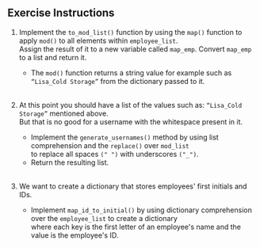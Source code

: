 ## Exercise Instructions


1. Implement the `to_mod_list()` function by using the `map()` function to apply `mod()`
   to all elements within `employee_list`.  
    Assign the result of it to a new variable called `map_emp`. Convert `map_emp` to a list and return it. 
   - The `mod()` function returns a string value for example such as `“Lisa_Cold Storage”` from the dictionary passed to it. <br><br>

2. At this point you should have a list of the values such as: `“Lisa_Cold Storage”` mentioned above.  
But that is no good for a username with the whitespace present in it.  
    - Implement the `generate_usernames()` method by using list comprehension and the `replace()` over `mod_list`  
  to replace all spaces `(" ")` with underscores `("_")`. 
    - Return the resulting list. <br><br>

3. We want to create a dictionary that stores employees' first initials and IDs. 
    - Implement `map_id_to_initial()` by using dictionary 
comprehension over the `employee_list` to create a dictionary   
where each key is the 
first letter of an employee's name and the value is the employee's ID.<br><br>

